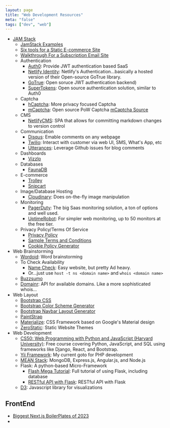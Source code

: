 ```yaml
---
layout: page
title: "Web Development Resources"
meta: "false"
tags: ["dev", "web"]
---
```


- [JAM Stack](https://www.jamstack.org)
  - [JamStack Examples](https://jamstack.org/examples/)
  - [Six tools for a Static E-commerce Site](https://www.netlify.com/blog/2015/08/25/a-great-fast-static-e-commerce-experience-with-6-easy-tools/)
  - [Walkthrough For a Subscription Email Site](https://trolley.link/2019/03/03/paid-email-newsletter.html)
  - Authentication
    - [Auth0](https://auth0.com/): Provide JWT authentication based SaaS
    - [Netlify Identity](https://www.netlify.com/docs/identity/): Netlify's Authentication...basically a hosted version of their Open-source GoTrue library.
    - [GoTrue](https://github.com/netlify/gotrue): Open soruce JWT authentication backend)
    - [SuperTokens](https://github.com/supertokens/supertokens-core): Open source authentication solution, similar to Auth0
  - Captcha
    - [hCaptcha](https:///www.hcaptcha.com/): More privacy focused Captcha
    - [mCaptcha](https://mcaptcha.org/): Open source PoW Captcha [mCaptcha Source](https://github.com/mCaptcha/mCaptcha)
  - CMS
    - [NetlifyCMS](https://github.com/netlify/netlify-cms): SPA that allows for committing markdown changes to version control
  - Communication
    - [Disqus](https://disqus.com/): Emable comments on any webpage
    - [Twilio](https://www.twilio.com/): Interact with customer via web UI, SMS, What's App, etc
    - [Utterances](https://utteranc.es/): Leverage Github issues for blog comments
  - Dashboards
    - [Vizzlo](https://vizzlo.com/)
  - Databases
    - [FaunaDB](https://fauna.com/)
  - E-commerce
    - [Trolley](https://trolley.link/)
    - [Snipcart](https://snipcart.com/)
  - Image/Database Hosting
    - [Cloudinary](https://cloudinary.com/): Does on-the-fly image manipulation
  - Monitoring
    - [PagerDuty](https://www.pagerduty.com/): The big Saas monitoring solution, a ton of options and well used.
    - [UptimeRobot](https://uptimerobot.com/): For simpler web monitoring, up to 50 monitors at the free tier.
  - Privacy Policy/Terms Of Service
    - [Privacy Policy](https://www.privacypolicygenerator.info/)
    - [Sample Terms and Conditions](https://www.privacypolicygenerator.info/sample-terms-conditions-template/)
    - [Cookie Policy Generator](https://www.cookiepolicygenerator.com/)
- Web Brainstorming
  - [Wordoid](https://wordoid.com/): Word brainstorming
  - To Check Availability
    - [Name Check](https://namechk.com/): Easy website, but pretty Ad heavy.
    - Or...just use `host -t ns <domain name>` and `whois <domain name>` 
  - [Buzzsumo](https://app.buzzsumo.com)
  - [Domainr](https://domainr.com): API for available domains.  Like a more sophisticated whois...
- Web Layout
  - [Bootstrap CSS](http://getbootstrap.com/css/)
  - [Bootstrap Color Scheme Generator](http://www.lavishbootstrap.com/)
  - [Bootstrap Navbar Layout Generator](http://twbscolor.smarchal.com/)
  - [PaintStrap](http://paintstrap.com/)
  - [Materialize](http://materializecss.com/): CSS Framework based on Google's Material design
  - [ZeroStatic](https://www.zerostatic.io): Static Website Themes
- Web Development
  - [CS50: Web Programming with Python and JavaScript (Harvard University)](https://www.edx.org/course/cs50s-web-programming-with-python-and-javascript): Free course covering Python, JavaScript, and SQL using frameworks like Django, React, and Bootstrap.
  - [Yii Framework](http://www.yiiframework.com/): My current goto for PHP development
  - [MEAN Stack](http://mean.io/#!/): MongoDB, Express.js, Angular.js, and Node.js
  - Flask: A python-based Micro-Framework
    - [Flash Mega Tutorial](http://blog.miguelgrinberg.com/post/the-flask-mega-tutorial-part-i-hello-world): Full tutorial of using Flask, including database
    - [RESTful API with Flask](http://blog.miguelgrinberg.com/post/designing-a-restful-api-with-python-and-flask): RESTful API with Flask
  - [D3](https://github.com/mbostock/d3/wiki/Gallery):  Javascript library for visualizations 

## FrontEnd

- [Biggest Next.js BoilerPlates of 2023](https://blog.logrocket.com/biggest-next-js-boilerplates-2023/)
- 
